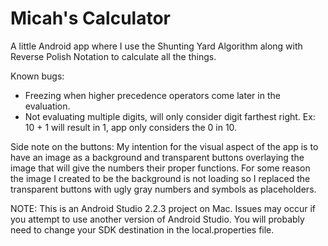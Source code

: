 # Micah's Calculator
A little Android app where I use the Shunting Yard Algorithm along with Reverse Polish Notation to calculate all the things. 

Known bugs:
- Freezing when higher precedence operators come later in the evaluation.
- Not evaluating multiple digits, will only consider digit farthest right. Ex: 10 + 1 will result in 1, app only considers the   0 in 10.

Side note on the buttons: My intention for the visual aspect of the app is to have an image as a background and transparent buttons overlaying the image that will give the numbers their proper functions. For some reason the image I created to be the background is not loading so I replaced the transparent buttons with ugly gray numbers and symbols as placeholders.

NOTE: This is an Android Studio 2.2.3 project on Mac. Issues may occur if you attempt to use another version of Android Studio. You will probably need to change your SDK destination in the local.properties file.
